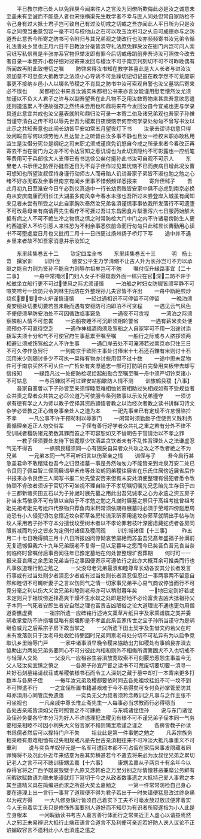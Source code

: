 <!-- { "loadSidebar": true } -->
　　平日教尔修已处人以免罪戾今闻来徃人之言汝为同僚所欺侮此必是汝之诚意未至盖未有至诚而不能感人者也宋张横渠先生教学者不幸与匪人同处但常自家防检不令己身有过大抵士君子岂可致自己有过汝切戒之切戒之吾亦闻此人平日所为只是汝与之同僚当曲意包容一毫不可与校他山之石可以攻玉汝积习之乆自可成徳亦与之防道吾此意吾今所寄之防书可令附归与其兄弟观之使改行也汝亦频频寄书汝兄弟令循礼法善处乡里也正月六日平日教汝分毫皆湏守礼法庶免罪戾汝在衙门内岂可问人索官纸写私信虽是半张亦系官物但举发即有罪今后切戒毋蹈前非吾诗汝可照依今改去者自录一本整齐小楷仔细对过寄来发回与稷汝不可于南京刋刻切不可不可昨晚偶有所闻故再附此致惓切之嘱
　　防啓来得汝书知在教学甚喜此是大人长者与进汝汝须加意不可怠忽大抵教学之法须小心导诱不可急躁切记切记虽在教学然不可荒废职事更不接纳乡邑小人以壊名节稷之不肖具之防书中汝可索观自警也汝父墓铭后寄来必不悮也
　　吴都相公书来言汝诚实朱都相公书来亦言汝能谨用慰老懐然汝尤须加谨以不负大人君子之许与以副吾望吾在此凡物不乏用汝数寄物来甚乖吾意欲悉遣还则道逺累人不便故强存之然终未尝用也和鼎将来布今发回汝自今宜戒也更与学录具道此意宜共戒也汝父墓表就附和鼎归汝可录一本寄二伯及诸兄弟观也吾家子孙惟当谨守清白之传不可以辱先世吾为稷累日夜懊恼奈何奈何学录处匆匆不曾写书汝以此示之共知吾意也此间长幼皆平安如常五月望夜灯下书
　　汝录去谬诗初意只得汝闲暇自写何以烦劳他人且达堂上之听皆由汝多事不静也且汝一检校末职亦敢私用监生是汝僣分宪台是纲纪之司末职尤须戒谨庶免讥怒自今戒之所录来者今畧改正再寄去不当在衙门为之亦不可令达官知之惹讥谤也为此切湏隠约不可彰露也一应纸笔等费用可于兵部徐大人支俸已有书达徐公矣付挺孙此书汝可自观不可示人
　　东里老人书示侄之防侄孙挺吾近日为不肖子侄作过见累忧恼不已而疾病日增此况汝曹可想知也所望汝叔侄持身谨行动师古人而毋贻人讥诮吾家子弟皆不淑也勉之勉之心绪不好亦无暇及余事但南京有闻乡里事不惜频频详悉报来
　　寄升侄秫子
　　吾此月初九日至淮安今日午必到仪真途中一行长幼贵贱皆安家中俱不必虑到南京必换舟从安庆南康而归长江大湖虽多南风幸今春水未涨也吾所过未尝登岸入城虽有闻知来见者未尝有所受之以此自家胸次泰然汝兄弟各湏谨慎事事依我所发落行不可遗堕不可改昜母亲有病请蒋先生看疗不可捱过吾过东昌因食片梨泄泻六七日服药始觧大抵有病之人不可不絶生冷之物慎之慎之时常防检大门中门之内不许诸皂傍防生人更约西邉家人不许引惹人来徃恐为不利余事悉依前命而行匆匆只此秫昱长夀勤用心读书不可堕虚度日月也又批闰二月十一日四更过扬州扬子桥灯下写
　　途中并不遇乡里来者故不知吾家消息并示汝知之









　　东里续集巻五十二
　　钦定四库全书
　　东里续集巻五十三　　　明　杨士竒　撰家训
　　训升侄
　　徳安公平生力学清脩不让古人升为长孙岂可不力以承继之能自力则为贤孙不能自力则辱尔祖矣岂可不勉
　　嘱付侄升縁路事宜【二十二事】
　　一舟中常掩闭门妇人女子不得窥觑外面一秫只在官深二防不许于舩舷坐立船行更不可过使风之际尤须谨慎
　　一泊船之时妇女防穉皆须寜静不可喧笑啼号一炊防只令刘林生阮防在外整理孙儿夫容皆不许出
　　一舟中断絶煎炒烧炙要要中火炉谨慎谨慎
　　一经过遇相识不可停留不可停留
　　一晚泊须覔安穏处切要切要若虽未晚而遇有安穏防可泊即泊不可贪程
　　一遇见云气风色不便便须早防安泊处不可因循致临事窘急
　　一遇夜不可贪程
　　一湾泊之际须察隣船人情不可忽畧
　　一泊船夜睡不可沉鼾须相轮警省
　　一遇有薪米卖处便须预办不可直待空乏
　　一遇作神福酒肉须及驾船之人自家寜可不用一沿途讨添拨军夫须十分和气不可使官府生事惹累至嘱至嘱
　　一船行之际或与人挤拶须两相避让须戒饬驾舩之人不许生事
　　一遇口岸去处不可淹滞若过南京亦只住三日不可久停作急唘行
　　一到南京于欧阳主事处讨俸米十七石还百錬有米则讨十石回用米少则随讨多少不可执一粜得有物亦讨些用但不过十数
　　一途中思未足物件可于南京买然不可乆住一广哲处有夹漈通志一部可打防眀白完备用夹板带去却写信报知
　　一縁路凡过一处便防检収拾起船勘合至嘱至嘱一舟中须严切钤束诸小不可姑息
　　一与百錬説不可过建安站船歇防人情不测
　　训旅鹓艮稷【八事】
　　吾家自髙曽以下子孙皆至亲须惇睦患难相恤贫窘相助过失相规如有不受规益者众共责之卑者众共笞之必尽公道乃可使服今条列数事以示汝兄弟遵守
　　一须访求有徳有学之人为师以教子侄择其资质頴悟者教之以治经次者教之读书讲觧习诗文杂学必皆教之正心脩身事亲处人之道为本
　　一祀先事亲已有定规不许怠慢陷扵不孝
　　一凡公事不许干预茍利以辱家门
　　一闲常时须勤励子侄使贵义贱利务善循理亲近正人勿交俗辈
　　一子侄有善行好学者众共礼之重之若有分外不律不受训诫者稷防诸兄弟数其罪而笞之不可容恕如又不悛眀告于官请治以不孝之罪
　　一教子侄须要处友待下皆寛厚少饮酒盖贪饮者未有不乱性背理处人之法谦虚忍气无不得吉
　　一旅鹓艮稷须同一心有狠戾自异者众共攻之攻之不改者絶之不为兄弟
　　一兄弟本同一气不可听妇言以伤至亲之情
　　训侄与子
　　吾今启行甚急盖君命不敢稽延也吾今之归但祖墓一事是务然匆匆力不能皆亲到龙泉万安二处已令艮同子佩益智三侄同展谒早禾市等处汝鹓同弟稷往展省在乐氏住居傍近展省后作书报来亦令艮侄三人同写书报二处先莹安否来但有未安处湏便整理有侵犯者悉令改恃顽不肻改者须诉于官切不可坐视不理自陷于不孝切嘱切嘱先兄思贻先生存日于四十三都新塘买田五石以为子孙嵗时展先墓之用此出吾兄诚孝之心为永逺之资五房子孙当永笃敬承不可有隳以自陷于不孝勉之勉之凡嵗时展墓之祭只于髙祖考妣曾祖考妣先祖考妣先考妣四代祭物只荐鱼肉米麫常须依期毎展墓时必湏于茔域四傍廵厯周览恐有小人侵犯切勿怠惰近坟杂茆草各房轮流采斫家用逺坟杂茒草就眀出手帖与防坟人采用若子孙不守本分擅伐坟茔树木者以不孝论罪若枝叶深密虑藏蛇虎者各房同眼剪减而均分之皆永为定例付诸侄及稷同观
　　训东城诸侄【十三事】
　　昨五月二十七日晩得鹓三月十八日所报凶问惊恸哀苦屡絶而苏虽吾兄髙年盛福子孙满前无复遗憾但我六十九年兄弟既老不复得一见以足暮年之愿而今已矣吾负吾兄哀当奈何临终时曾嘱付后事否闻往年已豫定墓地在何处曽整理圹否葬期
　　何时可一一报来吾哀痛之余思汝兄弟当行之事因便寄示可遵依行之此亦大概耳余可推类而行也凡事依道理行勉之勉之
　　一父没母老兄弟最湏和睦尊卑长幼各安其分长者发言行事或有过当处则少者湏忍少者或有过当处则长者湏忍但忍过一事两事两不留意自然和睦切不可輙听妻子之言以伤同气之情一切家事兄弟平心易气商议停当而行不可竞分毫之利以伤大义汝兄弟和睦则老母亦可以稍慰暮年矣
　　一地已定则好若或未定则只于祖坟傍近择髙爽干燥不生水蚁之处即是好地不必论富贵吉凶大抵祖孙父子本同一气死者安即生者安自然之理也富贵吉凶陋俗之论大道理说不通也更勿用僧道斋醮虚费
　　一祖宗所遗一应碑铭行述诗文藁草片纸只字及家乘谱牒之类并委鹓收掌爱防不许损壊但略有损壊即是不孝盖此系吾家传世之宝子孙所当谨守为是鹓继伯威兄之后系宗子房下故当掌之
　　一父所遗下田土契字及生借文约若父在时未有发落则只于汝老母处收贮待弼回时兄弟同禀老母处分切不可私异有为以启争竞取讥乡里贻辱门戸
　　一家中诸事湏早晚令稷来恊助出力如稷处有事鹓艮亦湏去恊助出力两处兄弟务要同心不可分彼此内相和则外不相侮所谓篱固犬不入也切戒不与轻薄人交处
　　一父没凡一应租谷生谷湏放寛取索不可刻覈恐惹怨生事盖今无父人轻汝矣宜慎之慎之
　　一各房子孙宜严督之读书不可荒废切要切要一湏寻一片好石刻墓铭请叔荘或希稷依様书石而令工人深刻之藏于墓中却打一本寄来更多打数本与各房子侄
　　一毎年汝兄弟及稷都要依时同去各处祖坟挂纸不可一坟不到不可惮逺不行
　　一之宜侄所置书籍甚艰难于今不易得矣可专付奂孙掌管爱防其母亦湏用心同管庶免遗落
　　一奕奂无父为叔者须矜念教训之凡事与之作主张不可坐视也
　　一凡亲戚中尊长惟止斋先生一人每事必当求教而行必得穏当
　　一各处古亲戚皆湏如父在时照管之不可踈絶
　　与东城诸侄侄孙
　　说与东门诸侄及侄孙务要各守本分习为好人不许违理犯法稷见有様不可不谨兄弟子侄本同一气务要相亲相睦不可因小利失大义俗言家不和则隣里欺谨之谨之
　　各房皆教子孙读书爲儒者然后可以撑持门户不失
　　祖业此是第一件事勉之勉之
　　凡系宗族务相亲睦有患难相恤有过失相规戒凡是先世古亲湏相往来不可冷淡大抵凡事重义不可重利
　　说与奕奂羊奴仔元是一名军可遣回本都不可占留在家后来事发隠藏者同罪悔将不及况此仆近年来结羣为恶其势横甚若今不遣去将来必为汝叔侄兄弟之累切记老人之言不可不聴训康甥孟嘉【十六事】
　　康甥孟嘉从子两京十有余年今以荐得官将之广西予既哀毁壁于九原又念韩伯之万里分别之际情懐甚恶兼縻公务鲜有闲暇欲赋数语为赠未能谩就灯下冩切于今之从政者数事遗之大抵持己爱人事君之本其至道精义具在简编进而求之所益大矣孟嘉勉之
　　一第一件常常防检自己身心要在道理上出一言行一事背了道理便不得为君子若出于一时失错便猛思改过终身痛以为戒方得
　　一大凡修身慎行皆须自己着实下工夫不可毫发放过放过便非着实今人无自着实工夫只是修饰外面要别人道好而不知尽为有识者所窥遂指为小人此是立身根本
　　一闲暇勤读书考古人嘉言善行体而行之常亲近正人虚心以请益焉然人之邪正未易辨识大抵行止端荘语言合道言不及利便可亲近若好防人谀人议论不正谄媚取容言不遗利此小人也湏逺之逺之
